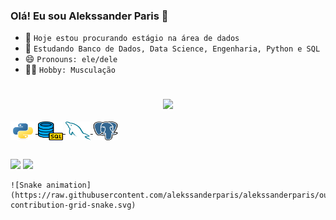 ### Olá! Eu sou Alekssander Paris 👋
- 🔭 ``Hoje estou procurando estágio na área de dados``
- 🌱 ``Estudando Banco de Dados, Data Science, Engenharia, Python e SQL ``
- 😄 ``Pronouns: ele/dele``
- 🏋️‍♂️ ``Hobby: Musculação``

#

<div align="center">
  <a href="https://github.com/alekssanderparis">
  <img height="180em" src="https://github-readme-stats.vercel.app/api?username=alekssanderparis&show_icons=true&theme=dracula&include_all_commits=false&count_private=false"/>
  <height="180em" src="https://github-readme-stats.vercel.app/api/top-langs/?username=alekssanderparis&compact&langs_count=7&theme=dracula"/>
</div>
<div style="display: inline_block"><br>
  <img align="center" alt="Alek-Python" height="30" width="40" src="https://raw.githubusercontent.com/devicons/devicon/master/icons/python/python-original.svg">
  <img align="center" alt="Alek-SQL" height="30" width="40" src="https://github.com/alekssanderparis/alekssanderparis/blob/main/database.png">
  <img align="center" alt="Alek-MySQL" height="30" width="40" src="https://github.com/alekssanderparis/alekssanderparis/blob/main/mysql.png">
  <img align="center" alt="Alek-PostgreSQL" height="30" width="40" src="https://github.com/alekssanderparis/alekssanderparis/blob/main/postgreSQL.png">
</div>

##

<div>
    <a href="mailto:alekssander_paris@outlook.com" target="_blank"><img src="https://img.shields.io/badge/Microsoft_Outlook-0078D4?style=for-the-badge&logo=microsoft-outlook&logoColor=white" target="_blank"></a>
    <a href="https://www.linkedin.com/in/alekssanderparis" target="_blank"><img src="https://img.shields.io/badge/-LinkedIn-%230077B5?style=for-the-badge&logo=linkedin&logoColor=white" target="_blank"></a>
    
    ![Snake animation](https://raw.githubusercontent.com/alekssanderparis/alekssanderparis/output/github-contribution-grid-snake.svg)
     
</div>
